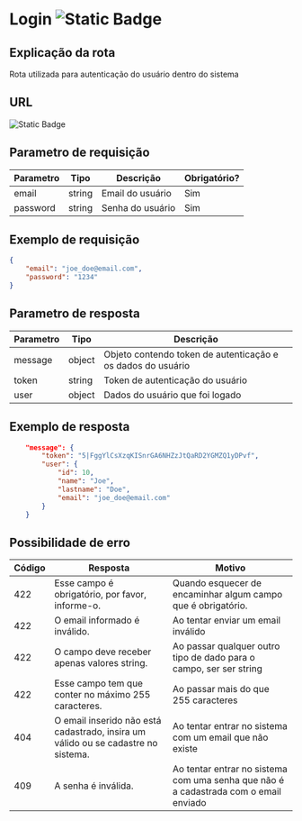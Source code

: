 # Login ![Static Badge](https://img.shields.io/badge/Rota_n%C3%A3o_autenticada-%23F93E3E)

## Explicação da rota

Rota utilizada para autenticação do usuário dentro do sistema

## URL

![Static Badge](https://img.shields.io/badge/POST-%2Fapi%2Fv1%2Fautenticacao%2Flogin-%2349CC90)

## Parametro de requisição

| Parametro | Tipo   | Descrição        | Obrigatório? |
|-----------|--------|------------------|--------------|
| email     | string | Email do usuário | Sim          |
| password  | string | Senha do usuário | Sim          |

## Exemplo de requisição

```json
{
    "email": "joe_doe@email.com",
    "password": "1234"
}
```

## Parametro de resposta

| Parametro | Tipo   | Descrição                                                   |
|-----------|--------|-------------------------------------------------------------|
| message   | object | Objeto contendo token de autenticação e os dados do usuário |
| token     | string | Token de autenticação do usuário                            |
| user      | object | Dados do usuário que foi logado                             |

## Exemplo de resposta

```json
    "message": {
        "token": "5|FggYlCsXzqKISnrGA6NHZzJtQaRD2YGMZQ1yDPvf",
        "user": {
            "id": 10,
            "name": "Joe",
            "lastname": "Doe",
            "email": "joe_doe@email.com"
        }
    }
```

## Possibilidade de erro

| Código | Resposta                                                                          | Motivo                                                                               |
|--------|-----------------------------------------------------------------------------------|--------------------------------------------------------------------------------------|
| 422    | Esse campo é obrigatório, por favor, informe-o.                                   | Quando esquecer de encaminhar algum campo que é obrigatório.                         |
| 422    | O email informado é inválido.                                                     | Ao tentar enviar um email inválido                                                   |
| 422    | O campo deve receber apenas valores string.                                       | Ao passar qualquer outro tipo de dado para o campo, ser ser string                   |
| 422    | Esse campo tem que conter no máximo 255 caracteres.                               | Ao passar mais do que 255 caracteres                                                 |
| 404    | O email inserido não está cadastrado, insira um válido ou se cadastre no sistema. | Ao tentar entrar no sistema com um email que não existe                              |
| 409    | A senha é inválida.                                                               | Ao tentar entrar no sistema com uma senha que não é a cadastrada com o email enviado |
